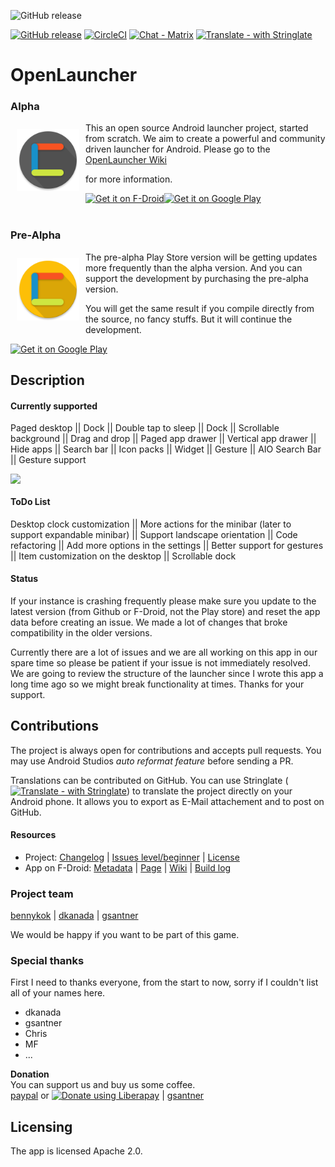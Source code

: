 ![GitHub release](https://raw.githubusercontent.com/OpenLauncherTeam/openlauncher-metadata-latest/master/en-US/featureGraphic.png)

[![GitHub release](https://img.shields.io/badge/release-0.5.8-blue.svg)](https://github.com/OpenLauncherTeam/openlauncher/releases)
[![CircleCI](https://circleci.com/gh/OpenLauncherTeam/openlauncher.svg?style=shield)](https://circleci.com/gh/OpenLauncherTeam/openlauncher)
[![Chat - Matrix](https://img.shields.io/badge/chat-on%20matrix-blue.svg)](https://matrix.to/#/#openlauncher:matrix.org)
[![Translate - with Stringlate](https://img.shields.io/badge/stringlate-translate-green.svg)](https://lonamiwebs.github.io/stringlate/translate?git=https%3A%2F%2Fgithub.com%2FOpenLauncherTeam%2Fopenlauncher.git&name=OpenLauncher&web=https%3A%2F%2Fgithub.com%2FOpenLauncherTeam%2Fopenlauncher)

# OpenLauncher
### Alpha
<img src="/app/src/main/ic_launcher-web.png" align="left" width="100" hspace="10" vspace="10">
This an open source Android launcher project, started from scratch. We aim to create a powerful and community driven launcher for Android.
Please go to the <a href="https://github.com/Benny-Kok/OpenLauncher/wiki">OpenLauncher Wiki</a>

for more information.

<div style="display:flex;" >
<a href="https://f-droid.org/repository/browse/?fdid=com.benny.openlauncher">
    <img src="https://f-droid.org/badge/get-it-on.png" alt="Get it on F-Droid" height="80">
</a>
<a href="https://play.google.com/store/apps/details?id=com.benny.openlauncher">
    <img alt="Get it on Google Play" height="80" src="https://play.google.com/intl/en_us/badges/images/generic/en_badge_web_generic.png" />
</a>
</div></br>

### Pre-Alpha
<img src="/app/src/flavorGplayPreAlpha/ic_launcher-web.png" align="left" width="100" hspace="10" vspace="10">
The pre-alpha Play Store version will be getting updates more frequently than the alpha version. And you can support the development by purchasing the pre-alpha version.

You will get the same result if you compile directly from the source, no fancy stuffs.
But it will continue the development.

<a href="https://play.google.com/store/apps/details?id=com.benny.openlauncherprealpha">
    <img alt="Get it on Google Play" height="80" src="https://play.google.com/intl/en_us/badges/images/generic/en_badge_web_generic.png" />
</a>
</div></br>


## Description

#### Currently supported
Paged desktop || Dock || Double tap to sleep || Dock || 
Scrollable background || Drag and drop || Paged app drawer || 
Vertical app drawer || Hide apps || Search bar || Icon packs || 
Widget || Gesture || AIO Search Bar || Gesture support

<div style="display:flex;" >
	<img src="https://raw.githubusercontent.com/OpenLauncherTeam/openlauncher-metadata-latest/master/en-US/screenshots.png">
</div>

#### ToDo List
Desktop clock customization ||  More actions for the minibar (later to support expandable minibar) ||
Support landscape orientation || Code refactoring || Add more options in the settings ||
Better support for gestures || Item customization on the desktop || Scrollable dock

#### Status
If your instance is crashing frequently please make sure you update to the latest version (from Github or F-Droid, not the Play store) and reset the app data before creating an issue. We made a lot of changes that broke compatibility in the older versions.

Currently there are a lot of issues and we are all working on this app in our spare time so please be patient if your issue is not immediately resolved. We are going to review the structure of the launcher since I wrote this app a long time ago so we might break functionality at times. Thanks for your support.


## Contributions
The project is always open for contributions and accepts pull requests.
You may use Android Studios _auto reformat feature_ before sending a PR.

Translations can be contributed on GitHub. You can use Stringlate ([![Translate - with Stringlate](https://img.shields.io/badge/stringlate-translate-green.svg)](https://lonamiwebs.github.io/stringlate/translate?git=https%3A%2F%2Fgithub.com%2FOpenLauncherTeam%2Fopenlauncher.git&name=OpenLauncher&web=https%3A%2F%2Fgithub.com%2FOpenLauncherTeam%2Fopenlauncher)) to translate the project directly on your Android phone. It allows you to export as E-Mail attachement and to post on GitHub.


#### Resources
* Project: [Changelog](/CHANGELOG.md) | [Issues level/beginner](https://github.com/OpenLauncherTeam/openlauncher/issues?q=is%3Aissue+is%3Aopen+label%3Alevel%2Fbeginner) | [License](/LICENSE)
* App on F-Droid: [Metadata](https://gitlab.com/fdroid/fdroiddata/blob/master/metadata/com.benny.openlauncher.txt) | [Page](https://f-droid.org/packages/com.benny.openlauncher/) | [Wiki](https://f-droid.org/wiki/page/com.benny.openlauncher) | [Build log](https://f-droid.org/wiki/page/com.benny.openlauncher/lastbuild)
 
### Project team
[bennykok](https://github.com/BennyKok) | [dkanada](https://github.com/dkanada) | [gsantner](https://gsantner.net/?ref=readme&project=openlauncher)

We would be happy if you want to be part of this game.

### Special thanks
First I need to thanks everyone, from the start to now, sorry if I couldn't list all of your names here.
* dkanada
* gsantner
* Chris
* MF
* ...

**Donation**  
You can support us and buy us some coffee.  
[paypal](https://www.paypal.me/BennyKok) or
<noscript><a href="https://liberapay.com/BennyKok/donate"><img alt="Donate using Liberapay" src="https://liberapay.com/assets/widgets/donate.svg"></a></noscript> | [gsantner](https://gsantner.net/supportme?ref=readme&project=openlauncher)
 
## Licensing
The app is licensed Apache 2.0. 

<!--
### Notice
-->
